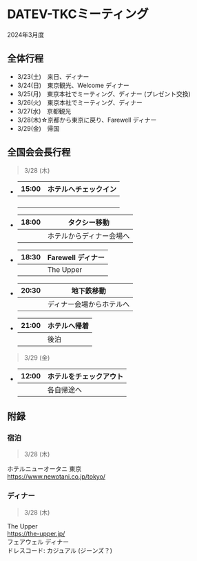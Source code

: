 
# DATEV-TKCミーティング  

2024年3月度

## 全体行程

- 3/23(土)　来日、ディナー
- 3/24(日)　東京観光、Welcome ディナー
- 3/25(月)　東京本社でミーティング、ディナー (プレゼント交換)
- 3/26(火)　東京本社でミーティング、ディナー
- 3/27(水)　京都観光
- 3/28(木)☆京都から東京に戻り、Farewell ディナー
- 3/29(金)　帰国

## 全国会会長行程

> 3/28 (木)

- |15:00|ホテルへチェックイン|
  |--:|--|
  ||<br>|

- |18:00|タクシー移動|
  |--:|--|
  ||ホテルからディナー会場へ|

- |18:30|Farewell ディナー|
  |--:|--|
  ||The Upper<br>|

- |20:30|地下鉄移動|
  |--:|--|
  ||ディナー会場からホテルへ|

- |21:00|ホテルへ帰着|
  |--:|--|
  ||後泊|

> 3/29 (金)

- |12:00|ホテルをチェックアウト|
  |--:|--|
  ||各自帰途へ|

## 附録

### 宿泊

> 3/28 (木)

ホテルニューオータニ 東京  
https://www.newotani.co.jp/tokyo/

### ディナー

> 3/28 (木)

The Upper  
https://the-upper.jp/  
フェアウェル ディナー  
ドレスコード: カジュアル (ジーンズ？)
